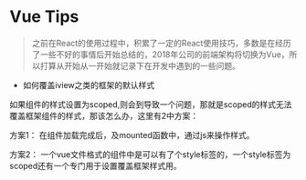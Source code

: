# Vue Tips

> 之前在React的使用过程中，积累了一定的React使用技巧，多数是在经历了一些不好的事情后开始总结的，2018年公司的前端架构将切换为Vue，所以打算从开始从一开始就记录下在开发中遇到的一些问题。

* 如何覆盖iview之类的框架的默认样式

如果组件的样式设置为scoped,则会到导致一个问题，那就是scoped的样式无法覆盖框架组件的样式，那该怎么办，这里有2中方案：

方案1： 在组件加载完成后，及mounted函数中，通过js来操作样式。

方案2： 一个vue文件格式的组件中是可以有了个style标签的，一个style标签为scoped还有一个专门用于设置覆盖框架样式用。

